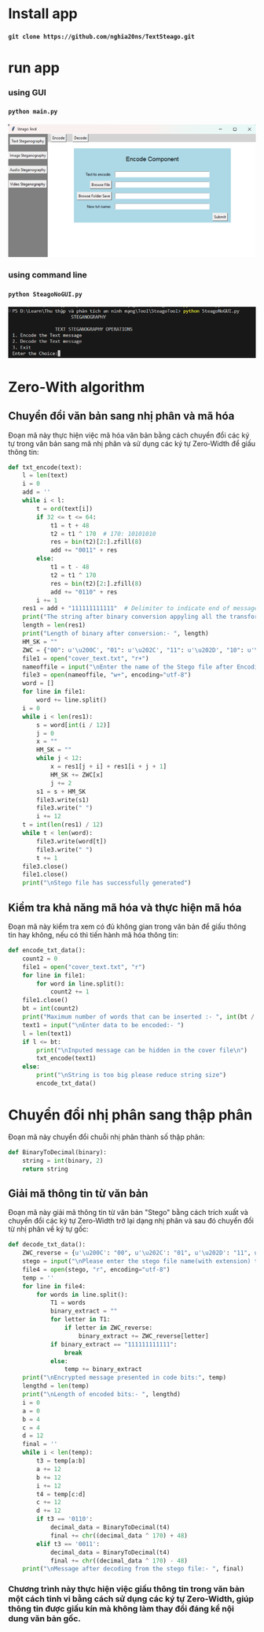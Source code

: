 # Install app

#### `git clone https://github.com/nghia20ns/TextSteago.git`

# run app

### using GUI

#### `python main.py`

![alt text](image.png)

### using command line

#### `python SteagoNoGUI.py`

![alt text](image-1.png)

# Zero-With algorithm

## Chuyển đổi văn bản sang nhị phân và mã hóa

Đoạn mã này thực hiện việc mã hóa văn bản bằng cách chuyển đổi các ký tự trong văn bản sang mã nhị phân và sử dụng các ký tự Zero-Width để giấu thông tin:

```python
def txt_encode(text):
    l = len(text)
    i = 0
    add = ''
    while i < l:
        t = ord(text[i])
        if 32 <= t <= 64:
            t1 = t + 48
            t2 = t1 ^ 170  # 170: 10101010
            res = bin(t2)[2:].zfill(8)
            add += "0011" + res
        else:
            t1 = t - 48
            t2 = t1 ^ 170
            res = bin(t2)[2:].zfill(8)
            add += "0110" + res
        i += 1
    res1 = add + "111111111111"  # Delimiter to indicate end of message
    print("The string after binary conversion appyling all the transformation :- " + res1)
    length = len(res1)
    print("Length of binary after conversion:- ", length)
    HM_SK = ""
    ZWC = {"00": u'\u200C', "01": u'\u202C', "11": u'\u202D', "10": u'\u200E'}
    file1 = open("cover_text.txt", "r+")
    nameoffile = input("\nEnter the name of the Stego file after Encoding(with extension):- ")
    file3 = open(nameoffile, "w+", encoding="utf-8")
    word = []
    for line in file1:
        word += line.split()
    i = 0
    while i < len(res1):
        s = word[int(i / 12)]
        j = 0
        x = ""
        HM_SK = ""
        while j < 12:
            x = res1[j + i] + res1[i + j + 1]
            HM_SK += ZWC[x]
            j += 2
        s1 = s + HM_SK
        file3.write(s1)
        file3.write(" ")
        i += 12
    t = int(len(res1) / 12)
    while t < len(word):
        file3.write(word[t])
        file3.write(" ")
        t += 1
    file3.close()
    file1.close()
    print("\nStego file has successfully generated")
```

## Kiểm tra khả năng mã hóa và thực hiện mã hóa

Đoạn mã này kiểm tra xem có đủ không gian trong văn bản để giấu thông tin hay không, nếu có thì tiến hành mã hóa thông tin:

```python
def encode_txt_data():
    count2 = 0
    file1 = open("cover_text.txt", "r")
    for line in file1:
        for word in line.split():
            count2 += 1
    file1.close()
    bt = int(count2)
    print("Maximum number of words that can be inserted :- ", int(bt / 6))
    text1 = input("\nEnter data to be encoded:- ")
    l = len(text1)
    if l <= bt:
        print("\nInputed message can be hidden in the cover file\n")
        txt_encode(text1)
    else:
        print("\nString is too big please reduce string size")
        encode_txt_data()
```

# Chuyển đổi nhị phân sang thập phân

Đoạn mã này chuyển đổi chuỗi nhị phân thành số thập phân:

```python
def BinaryToDecimal(binary):
    string = int(binary, 2)
    return string
```

## Giải mã thông tin từ văn bản

Đoạn mã này giải mã thông tin từ văn bản "Stego" bằng cách trích xuất và chuyển đổi các ký tự Zero-Width trở lại dạng nhị phân và sau đó chuyển đổi từ nhị phân về ký tự gốc:

```python
def decode_txt_data():
    ZWC_reverse = {u'\u200C': "00", u'\u202C': "01", u'\u202D': "11", u'\u200E': "10"}
    stego = input("\nPlease enter the stego file name(with extension) to decode the message:- ")
    file4 = open(stego, "r", encoding="utf-8")
    temp = ''
    for line in file4:
        for words in line.split():
            T1 = words
            binary_extract = ""
            for letter in T1:
                if letter in ZWC_reverse:
                    binary_extract += ZWC_reverse[letter]
            if binary_extract == "111111111111":
                break
            else:
                temp += binary_extract
    print("\nEncrypted message presented in code bits:", temp)
    lengthd = len(temp)
    print("\nLength of encoded bits:- ", lengthd)
    i = 0
    a = 0
    b = 4
    c = 4
    d = 12
    final = ''
    while i < len(temp):
        t3 = temp[a:b]
        a += 12
        b += 12
        i += 12
        t4 = temp[c:d]
        c += 12
        d += 12
        if t3 == '0110':
            decimal_data = BinaryToDecimal(t4)
            final += chr((decimal_data ^ 170) + 48)
        elif t3 == '0011':
            decimal_data = BinaryToDecimal(t4)
            final += chr((decimal_data ^ 170) - 48)
    print("\nMessage after decoding from the stego file:- ", final)
```

### Chương trình này thực hiện việc giấu thông tin trong văn bản một cách tinh vi bằng cách sử dụng các ký tự Zero-Width, giúp thông tin được giấu kín mà không làm thay đổi đáng kể nội dung văn bản gốc.
